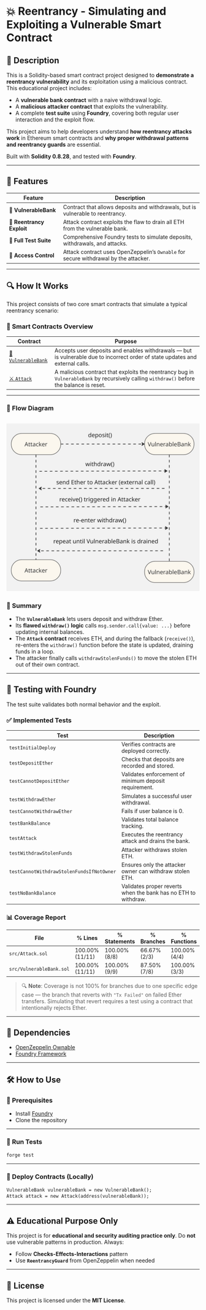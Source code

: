 # 💥 Reentrancy - Simulating and Exploiting a Vulnerable Smart Contract

## 📌 Description

This is a Solidity-based smart contract project designed to **demonstrate a reentrancy vulnerability** and its exploitation using a malicious contract. This educational project includes:

- A **vulnerable bank contract** with a naive withdrawal logic.
- A **malicious attacker contract** that exploits the vulnerability.
- A complete **test suite** using **Foundry**, covering both regular user interaction and the exploit flow.

This project aims to help developers understand **how reentrancy attacks work** in Ethereum smart contracts and **why proper withdrawal patterns and reentrancy guards** are essential.

Built with **Solidity 0.8.28**, and tested with **Foundry**.

---

## 🧩 Features

| **Feature**               | **Description**                                                                            |
|---------------------------|--------------------------------------------------------------------------------------------|
| 🏦 **VulnerableBank**      | Contract that allows deposits and withdrawals, but is vulnerable to reentrancy.           |
| 🧨 **Reentrancy Exploit**  | Attack contract exploits the flaw to drain all ETH from the vulnerable bank.              |
| 🔬 **Full Test Suite**     | Comprehensive Foundry tests to simulate deposits, withdrawals, and attacks.              |
| 👤 **Access Control**      | Attack contract uses OpenZeppelin’s `Ownable` for secure withdrawal by the attacker.      |

---

## 🔍 How It Works

This project consists of two core smart contracts that simulate a typical reentrancy scenario:

### 🧱 Smart Contracts Overview

| **Contract**        | **Purpose**                                                                                                                                              |
|---------------------|----------------------------------------------------------------------------------------------------------------------------------------------------------|
| [📄 `VulnerableBank`](https://github.com/aflores255/Reentrancy/blob/master/src/VulnerableBank.sol) | Accepts user deposits and enables withdrawals — but is vulnerable due to incorrect order of state updates and external calls.            |
| [⚔️ `Attack`](https://github.com/aflores255/Reentrancy/blob/master/src/Attack.sol)                   | A malicious contract that exploits the reentrancy bug in `VulnerableBank` by recursively calling `withdraw()` before the balance is reset. |

---

### 🔁 Flow Diagram

![Reentrancy Diagram](assets/reentrancy-diagram.jpg)
---

### 🔑 Summary

- The **`VulnerableBank`** lets users deposit and withdraw Ether.
- Its **flawed `withdraw()` logic** calls `msg.sender.call{value: ...}` before updating internal balances.
- The **`Attack` contract** receives ETH, and during the fallback (`receive()`), re-enters the `withdraw()` function before the state is updated, draining funds in a loop.
- The attacker finally calls `withdrawStolenFunds()` to move the stolen ETH out of their own contract.

---

## 🧪 Testing with Foundry

The test suite validates both normal behavior and the exploit.

### ✅ Implemented Tests

| **Test**                           | **Description**                                                         |
|------------------------------------|-------------------------------------------------------------------------|
| `testInitialDeploy`                | Verifies contracts are deployed correctly.                              |
| `testDepositEther`                | Checks that deposits are recorded and stored.                           |
| `testCannotDepositEther`          | Validates enforcement of minimum deposit requirement.                   |
| `testWithdrawEther`               | Simulates a successful user withdrawal.                                 |
| `testCannotWithdrawEther`         | Fails if user balance is 0.                                             |
| `testBankBalance`                 | Validates total balance tracking.                                       |
| `testAttack`                      | Executes the reentrancy attack and drains the bank.                     |
| `testWithdrawStolenFunds`         | Attacker withdraws stolen ETH.                                          |
| `testCannotWithdrawStolenFundsIfNotOwner` | Ensures only the attacker owner can withdraw stolen ETH.        |
| `testNoBankBalance`               | Validates proper reverts when the bank has no ETH to withdraw.          |

### 📊 Coverage Report

| File                    | % Lines         | % Statements     | % Branches      | % Functions     |
|-------------------------|------------------|-------------------|------------------|------------------|
| `src/Attack.sol ` | 100.00% (11/11) | 100.00% (8/8) | 66.67% (2/3) | 100.00% (4/4)   |
| `src/VulnerableBank.sol ` | 100.00% (11/11) | 100.00% (9/9) | 87.50% (7/8) | 100.00% (3/3)   |

> 🔍 **Note**: Coverage is not 100% for branches due to one specific edge case — the branch that reverts with `"Tx Failed"` on failed Ether transfers. Simulating that revert requires a test using a contract that intentionally rejects Ether. 
---

## 🔗 Dependencies

- [OpenZeppelin Ownable](https://github.com/OpenZeppelin/openzeppelin-contracts)
- [Foundry Framework](https://book.getfoundry.sh/)

---

## 🛠️ How to Use

### 🔧 Prerequisites

- Install [Foundry](https://book.getfoundry.sh/getting-started/installation)
- Clone the repository

---

### 🧪 Run Tests

```bash
forge test
```

---

### 🚀 Deploy Contracts (Locally)

```solidity
VulnerableBank vulnerableBank = new VulnerableBank();
Attack attack = new Attack(address(vulnerableBank));
```

---

## ⚠️ Educational Purpose Only

This project is for **educational and security auditing practice only**. Do **not** use vulnerable patterns in production. Always:

- Follow **Checks-Effects-Interactions** pattern
- Use **`ReentrancyGuard`** from OpenZeppelin when needed

---

## 📄 License

This project is licensed under the **MIT License**.
